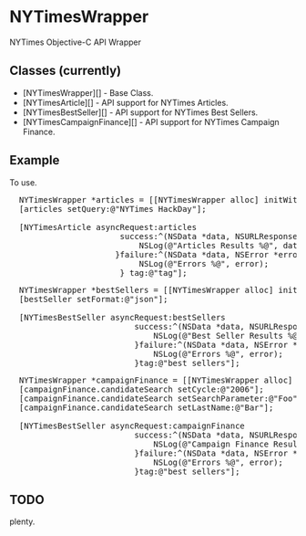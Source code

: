# NYTimesWrapper

NYTimes Objective-C API Wrapper

## Classes (currently)

* [NYTimesWrapper][] - Base Class.
* [NYTimesArticle][] - API support for NYTimes Articles.
* [NYTimesBestSeller][] - API support for NYTimes Best Sellers.
* [NYTimesCampaignFinance][] - API support for NYTimes Campaign Finance.

## Example

To use.

<pre>
  NYTimesWrapper *articles = [[NYTimesWrapper alloc] initWithKey:@"ARTICLES-API-KEY"];
  [articles setQuery:@"NYTimes HackDay"];
  
  [NYTimesArticle asyncRequest:articles 
                       success:^(NSData *data, NSURLResponse *response){
                           NSLog(@"Articles Results %@", data);
                      }failure:^(NSData *data, NSError *error){
                           NSLog(@"Errors %@", error);
                       } tag:@"tag"];
</pre>

<pre>
  NYTimesWrapper *bestSellers = [[NYTimesWrapper alloc] initWithKey:@"BESTSELLER-API-KEY"];
  [bestSeller setFormat:@"json"];
  
  [NYTimesBestSeller asyncRequest:bestSellers
                          success:^(NSData *data, NSURLResponse *response){
                              NSLog(@"Best Seller Results %@", result);
                          }failure:^(NSData *data, NSError *error){
                              NSLog(@"Errors %@", error);
                          }tag:@"best sellers"];
</pre>

<pre>
  NYTimesWrapper *campaignFinance = [[NYTimesWrapper alloc] initWithKey:@"CAMPAIGNFINANCE-API-KEY"];
  [campaignFinance.candidateSearch setCycle:@"2006"];
  [campaignFinance.candidateSearch setSearchParameter:@"Foo"];
  [campaignFinance.candidateSearch setLastName:@"Bar"];
  
  [NYTimesBestSeller asyncRequest:campaignFinance
                          success:^(NSData *data, NSURLResponse *response){
                              NSLog(@"Campaign Finance Results %@", result);
                          }failure:^(NSData *data, NSError *error){
                              NSLog(@"Errors %@", error);
                          }tag:@"best sellers"];
</pre>

## TODO
plenty. 